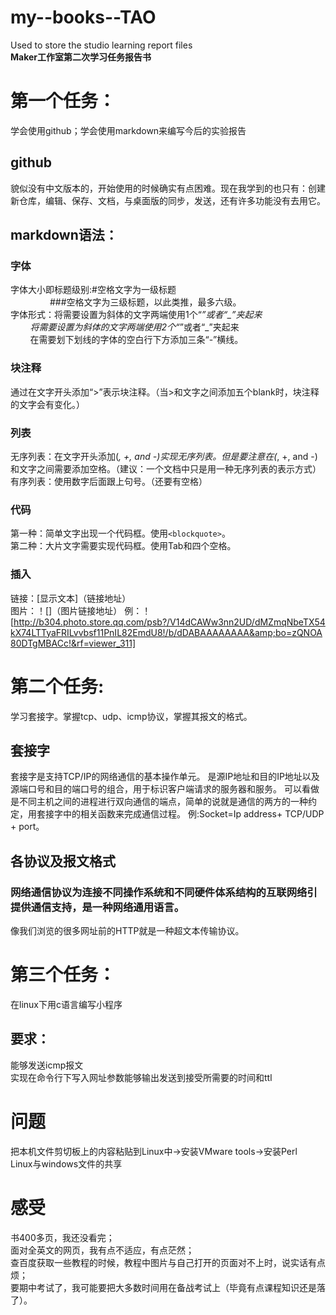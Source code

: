 # my--books--TAO
Used to store the studio learning report files      
**Maker工作室第二次学习任务报告书**
# 第一个任务：
学会使用github；学会使用markdown来编写今后的实验报告        
## github    
貌似没有中文版本的，开始使用的时候确实有点困难。现在我学到的也只有：创建新仓库，编辑、保存、文档，与桌面版的同步，发送，还有许多功能没有去用它。    
## markdown语法：    
### 字体    
字体大小即标题级别:#空格文字为一级标题    
                 ###空格文字为三级标题，以此类推，最多六级。    
字体形式：将需要设置为斜体的文字两端使用1个“*”或者“_”夹起来    
         将需要设置为斜体的文字两端使用2个“*”或者“_”夹起来    
          在需要划下划线的字体的空白行下方添加三条“-”横线。    
### 块注释    
通过在文字开头添加“>”表示块注释。（当>和文字之间添加五个blank时，块注释的文字会有变化。）    
### 列表    
无序列表：在文字开头添加(*, +, and -)实现无序列表。但是要注意在(*, +, and -)和文字之间需要添加空格。（建议：一个文档中只是用一种无序列表的表示方式）      
有序列表：使用数字后面跟上句号。（还要有空格）   
### 代码    
第一种：简单文字出现一个代码框。使用`<blockquote>`。    
第二种：大片文字需要实现代码框。使用Tab和四个空格。    
### 插入    
链接：[显示文本]（链接地址）    
图片：！[]（图片链接地址）
例：！[http://b304.photo.store.qq.com/psb?/V14dCAWw3nn2UD/dMZmqNbeTX54kX74LTTyaFRILvvbsf11PnIL82EmdU8!/b/dDABAAAAAAAA&amp;bo=zQNOA80DTgMBACc!&rf=viewer_311]

# 第二个任务:   
学习套接字。掌握tcp、udp、icmp协议，掌握其报文的格式。    
## 套接字   
套接字是支持TCP/IP的网络通信的基本操作单元。
是源IP地址和目的IP地址以及源端口号和目的端口号的组合，用于标识客户端请求的服务器和服务。
可以看做是不同主机之间的进程进行双向通信的端点，简单的说就是通信的两方的一种约定，用套接字中的相关函数来完成通信过程。
例:Socket=Ip address+ TCP/UDP + port。
## 各协议及报文格式
### 网络通信协议为连接不同操作系统和不同硬件体系结构的互联网络引提供通信支持，是一种网络通用语言。   
像我们浏览的很多网址前的HTTP就是一种超文本传输协议。

# 第三个任务：     
在linux下用c语言编写小程序    
## 要求：    
能够发送icmp报文    
实现在命令行下写入网址参数能够输出发送到接受所需要的时间和ttl    
# 问题    
把本机文件剪切板上的内容粘贴到Linux中->安装VMware tools->安装Perl    
Linux与windows文件的共享     
# 感受     
书400多页，我还没看完；     
面对全英文的网页，我有点不适应，有点茫然；    
查百度获取一些教程的时候，教程中图片与自己打开的页面对不上时，说实话有点烦；    
要期中考试了，我可能要把大多数时间用在备战考试上（毕竟有点课程知识还是落了）。    

